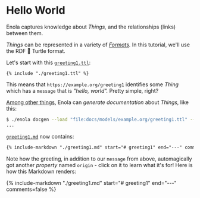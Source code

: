 <!--
    SPDX-License-Identifier: Apache-2.0

    Copyright 2024 The Enola <https://enola.dev> Authors

    Licensed under the Apache License, Version 2.0 (the "License");
    you may not use this file except in compliance with the License.
    You may obtain a copy of the License at

        https://www.apache.org/licenses/LICENSE-2.0

    Unless required by applicable law or agreed to in writing, software
    distributed under the License is distributed on an "AS IS" BASIS,
    WITHOUT WARRANTIES OR CONDITIONS OF ANY KIND, either express or implied.
    See the License for the specific language governing permissions and
    limitations under the License.
-->

# Hello World

Enola captures knowledge about _Things,_ and the relationships (links) between them.

_Things_ can be represented in a variety of _[Formats](../../concepts/core.md#formats)._ In this tutorial, we'll use the RDF 🐢 Turtle format.

Let's start with this [`greeting1.ttl`](greeting1.ttl):

```turtle
{% include "./greeting1.ttl" %}
```

This means that `https://example.org/greeting1` identifies some _Thing_ which has a `message` that is _"hello, world"._ Pretty simple, right?

[Among other things](../../use/help/index.md), Enola can _generate documentation_ about _Things,_ like this:

```bash cd .././.././..
$ ./enola docgen --load "file:docs/models/example.org/greeting1.ttl" --output=file:///tmp/models/ --no-index
...
```

[`greeting1.md`](greeting1.md) now contains:

```markdown
{% include-markdown "./greeting1.md" start="# greeting1" end="---" comments=false %}
```

Note how the greeting, in addition to our `message` from above, automagically got another _property_ named `origin` - click on it to learn what it's for! Here is how this Markdown renders:

{% include-markdown "./greeting1.md" start="# greeting1" end="---" comments=false %}
